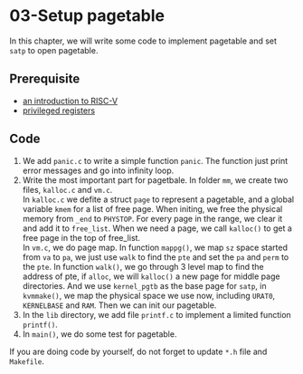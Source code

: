 # 03-Setup pagetable

In this chapter, we will write some code to implement pagetable and set `satp`
to open pagetable.  

## Prerequisite

- [an introduction to RISC-V](
https://cdn2.hubspot.net/hubfs/3020607/An%20Introduction%20to%20the%20RISC-V%20Architecture.pdf)
- [privileged registers](
https://riscv.org/wp-content/uploads/2017/05/riscv-privileged-v1.10.pdf)

## Code

1. We add `panic.c` to write a simple function `panic`. The function just print
error messages and go into infinity loop.
2. Write the most important part for pagetbale. In folder `mm`, we create two
files, `kalloc.c` and `vm.c`.  
In `kalloc.c` we defite a struct `page` to represent a pagetable, and a global
variable `kmem` for a list of free page. When initing, we free the physical
memory from `_end` to `PHYSTOP`. For every page in the range, we clear it and
add it to `free_list`. When we need a page, we call `kalloc()` to get a free
page in the top of free_list.  
In `vm.c`, we do page map. In function `mappg()`, we map `sz` space started from
`va` to `pa`, we just use `walk` to find the `pte` and set the `pa` and `perm`
to the `pte`. In function `walk()`, we go through 3 level map to find the
address of pte, if `alloc`, we will `kalloc()` a new page for middle page
directories. And we use `kernel_pgtb` as the base page for `satp`, in
`kvmmake()`, we map the physical space we use now, including `URAT0`,
`KERNELBASE` and `RAM`. Then we can init our pagetable.
3. In the `lib` directory, we add file `printf.c` to implement a limited
function `printf()`.
4. In `main()`, we do some test for pagetable.

If you are doing code by yourself, do not forget to update `*.h` file and
`Makefile`.
